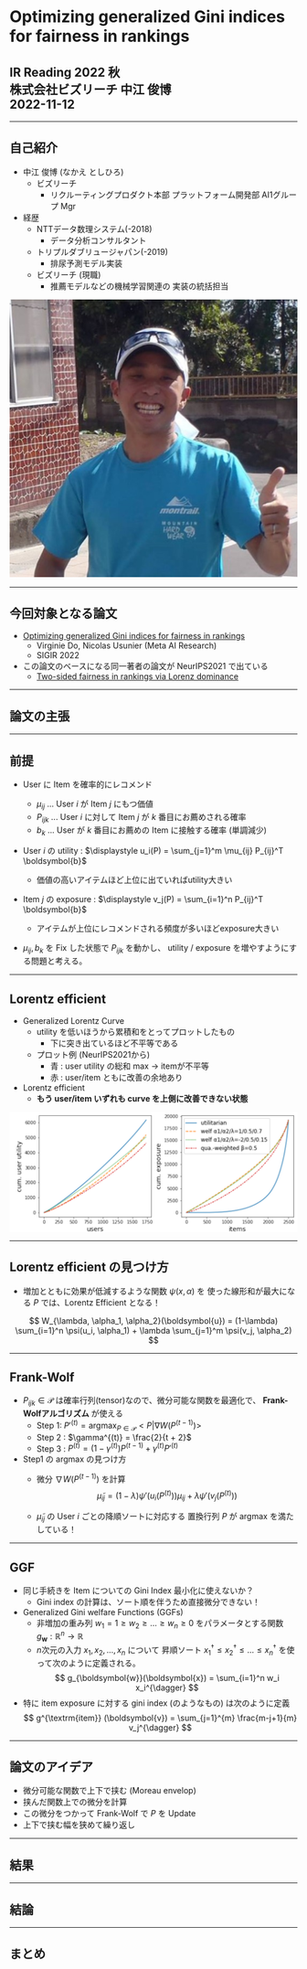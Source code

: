 <!--
marp: true
theme: gaia
paginate: true
size: 4:3
-->

<style>
@import url('https://fonts.googleapis.com/css?family=Noto+Sans+JP');

section {
  background-color: white;
  font-size: 140%;
  font-family: "Noto Sans JP", "Meiryo";
  color: #333333;
  padding: 40px 40px 50px 50px;
  background-image: url(./images/bizreach.png);
  background-repeat: no-repeat;
  background-size: 230px;
  background-position: right 50px top 30px;
}

section.top h1 {
  font-size: 1.2rem;
  margin-top: 220px;
  margin-bottom: 60px;
  text-align: center;
}

section.top h2 {
  font-size: 0.75rem;
  margin-top: 0px;
  text-align: center;
}

section.normal h1 {
  font-size: 1.2rem;
  border-bottom: 2px solid darkred;
}

section.normal h2 {
  font-size: 1.15rem;
  border-bottom: 2px solid darkred;
}

section.normal h3 {
  font-size: 1.1rem;
  border-bottom: 2px solid darkred;
}

section.normal h4 {
  font-size: 1.05rem;
  border-bottom: 2px solid darkred;
}

img[alt~="center"] {
  display: block;
  margin: 0 auto;
}
</style>

<!-- paginate: false -->
<!--_class: top-->
# Optimizing generalized Gini indices<br>for fairness in rankings
## IR Reading 2022 秋<br>株式会社ビズリーチ 中江 俊博<br>2022-11-12

---

<!-- paginate: true -->
<!-- footer: IR Reading 2022 秋 / Optimizing generalized Gini indices for fairness in rankings -->
<!--_class: normal-->

## 自己紹介
- 中江 俊博 (なかえ としひろ)
  - ビズリーチ
    - リクルーティングプロダクト本部
      プラットフォーム開発部
      AI1グループ Mgr
- 経歴
  - NTTデータ数理システム(-2018)
    - データ分析コンサルタント
  - トリプルダブリュージャパン(-2019)
    - 排尿予測モデル実装
  - ビズリーチ (現職)
    - 推薦モデルなどの機械学習関連の
      実装の統括担当

![bg right:38% width:280px](./images/photo.jpg)

---

<!--_class: normal-->

## 今回対象となる論文

- [Optimizing generalized Gini indices for fairness in rankings](https://arxiv.org/abs/2204.06521)
  - Virginie Do, Nicolas Usunier (Meta AI Research)
  - SIGIR 2022
- この論文のベースになる同一著者の論文が NeurIPS2021 で出ている
  - [Two-sided fairness in rankings via Lorenz dominance](https://proceedings.neurips.cc/paper/2021/hash/48259990138bc03361556fb3f94c5d45-Abstract.html)

---

<!--_class: normal-->

## 論文の主張

---

<!--_class: normal-->

## 前提
- User に Item を確率的にレコメンド
  - $\mu_{ij}$ ... User $i$ が Item $j$ にもつ価値
  - $P_{ijk}$ ... User $i$ に対して Item $j$ が $k$ 番目にお薦めされる確率
  - $b_k$ ... User が $k$ 番目にお薦めの Item に接触する確率 (単調減少)

- User $i$ の utility :  $\displaystyle u_i(P) = \sum_{j=1}^m \mu_{ij} P_{ij}^T \boldsymbol{b}$
  - 価値の高いアイテムほど上位に出ていればutility大きい
- Item $j$ の exposure : $\displaystyle v_j(P) = \sum_{i=1}^n P_{ij}^T \boldsymbol{b}$
  - アイテムが上位にレコメンドされる頻度が多いほどexposure大きい

- $\mu_{ij}, b_k$ を Fix した状態で $P_{ijk}$ を動かし、
  utility / exposure を増やすようにする問題と考える。

---

<!--_class: normal-->

## Lorentz efficient
- Generalized Lorentz Curve
  - utility を低いほうから累積和をとってプロットしたもの
    - 下に突き出ているほど不平等である
  - プロット例 (NeurIPS2021から)
    - 青 : user utility の総和 max → itemが不平等
    - 赤 : user/item ともに改善の余地あり
- Lorentz efficient
  - **もう user/item いずれも curve を上側に改善できない状態**

![width:600px center](./images/GGF_Lorentz_curve.png)

---

<!--_class: normal-->

## Lorentz efficient の見つけ方
- 増加とともに効果が低減するような関数 $\psi(x, \alpha)$ を
  使った線形和が最大になる $P$ では、Lorentz Efficient となる！

$$
  W_{\lambda, \alpha_1, \alpha_2}(\boldsymbol{u}) = 
    (1-\lambda) \sum_{i=1}^n \psi(u_i, \alpha_1) +
    \lambda \sum_{j=1}^m \psi(v_j, \alpha_2)
$$

---

<!--_class: normal-->

## Frank-Wolf 
- $P_{ijk} \in \mathcal{P}$ は確率行列(tensor)なので、微分可能な関数を最適化で、
  **Frank-Wolfアルゴリズム** が使える
  - Step 1: $P'^{(t)} = \textrm{argmax} _{P\in \mathcal{P}} < P | \nabla W(P^{(t-1)}) >$
  - Step 2 : $\gamma^{(t)} = \frac{2}{t + 2}$
  - Step 3 : $P^{(t)} = (1 - \gamma^{(t)})P^{(t-1)} + \gamma^{(t)} P'^{(t)}$
- Step1 の argmax の見つけ方
  - 微分 $\nabla W(P^{(t-1)})$ を計算
    $$\tilde{\mu}_{ij} = (1-\lambda) \psi'(u_i(P^{(t)})) \mu_{ij} + \lambda \psi'(v_j(P^{(t)}))$$

  - $\tilde{\mu}_{ij}$ の User $i$ ごとの降順ソートに対応する
    置換行列 $P$ が argmax を満たしている！
  

---

<!--_class: normal-->

## GGF
- 同じ手続きを Item についての Gini Index 最小化に使えないか？
  - Gini index の計算は、ソート順を伴うため直接微分できない！
- Generalized Gini welfare Functions (GGFs)
  - 非増加の重み列 $w_1 = 1 \ge w_2 \ge ... \ge w_n \ge 0$ 
    をパラメータとする関数 $g_{\boldsymbol{w}} : \mathbb{R}^n \to \mathbb{R}$
  - $n$次元の入力 $x_1, x_2, ..., x_n$ について
    昇順ソート $x_1^{\dagger} \le x_2^{\dagger} \le ... \le x_n^{\dagger}$ を使って次のように定義される。
$$
g_{\boldsymbol{w}}(\boldsymbol{x}) = \sum_{i=1}^n w_i x_i^{\dagger}
$$
- 特に item exposure に対する gini index (のようなもの)
  は次のように定義
$$
g^{\textrm{item}} (\boldsymbol{v}) = \sum_{j=1}^{m} \frac{m-j+1}{m} v_j^{\dagger}
$$


---

<!--_class: normal-->

## 論文のアイデア
- 微分可能な関数で上下で挟む (Moreau envelop)
- 挟んだ関数上での微分を計算
- この微分をつかって Frank-Wolf で $P$ を Update
- 上下で挟む幅を狭めて繰り返し


---

<!--_class: normal-->

## 結果

---

<!--_class: normal-->

## 結論

---

<!--_class: normal-->

## まとめ
